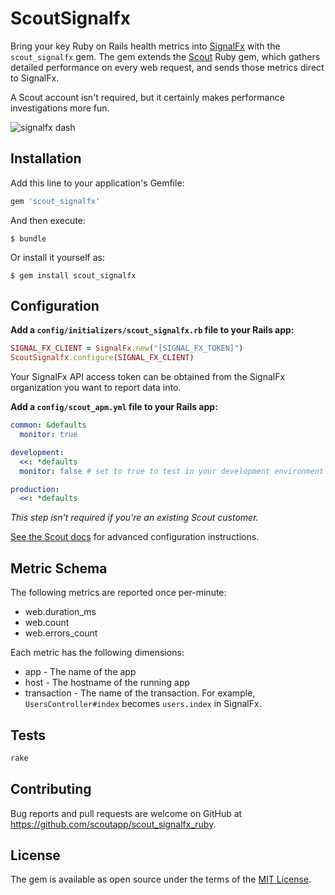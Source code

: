 # ScoutSignalfx

Bring your key Ruby on Rails health metrics into [SignalFx](https://signalfx.com/) with the `scout_signalfx` gem. The gem extends the [Scout](https://scoutapp.com) Ruby gem, which gathers detailed performance on every web request, and sends those metrics direct to SignalFx.

A Scout account isn't required, but it certainly makes performance investigations more fun.

![signalfx dash](https://s3-us-west-1.amazonaws.com/scout-blog/scout_signalfx/signalfx_dash.png)

## Installation

Add this line to your application's Gemfile:

```ruby
gem 'scout_signalfx'
```

And then execute:

    $ bundle

Or install it yourself as:

    $ gem install scout_signalfx

## Configuration

__Add a `config/initializers/scout_signalfx.rb` file to your Rails app:__

```ruby
SIGNAL_FX_CLIENT = SignalFx.new("[SIGNAL_FX_TOKEN]")
ScoutSignalfx.configure(SIGNAL_FX_CLIENT)
```

Your SignalFx API access token can be obtained from the SignalFx organization you want to report data into.

__Add a `config/scout_apm.yml` file to your Rails app:__

```yaml
common: &defaults
  monitor: true

development:
  <<: *defaults
  monitor: false # set to true to test in your development environment

production:
  <<: *defaults
```

_This step isn't required if you're an existing Scout customer._

[See the Scout docs](http://help.apm.scoutapp.com/#ruby-agent) for advanced configuration instructions.

## Metric Schema

The following metrics are reported once per-minute:

* web.duration_ms
* web.count
* web.errors_count

Each metric has the following dimensions:

* app - The name of the app
* host - The hostname of the running app
* transaction - The name of the transaction. For example, `UsersController#index` becomes `users.index` in SignalFx.

## Tests

```ruby
rake
```

## Contributing

Bug reports and pull requests are welcome on GitHub at https://github.com/scoutapp/scout_signalfx_ruby.

## License

The gem is available as open source under the terms of the [MIT License](http://opensource.org/licenses/MIT).
